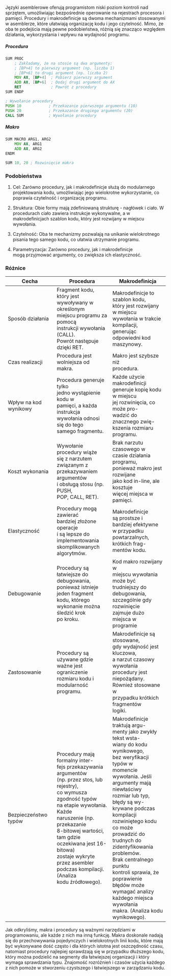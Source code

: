 Języki asemblerowe oferują programistom niski poziom kontroli nad sprzętem, umożliwiając bezpośrednie operowanie na rejestrach procesora i pamięci. Procedury i makrodefinicje są dwoma mechanizmami stosowanymi w asemblerze, które ułatwiają organizację kodu i jego czytelność. Mimo, że oba te podejścia mają pewne podobieństwa, różnią się znacząco względem działania, wykorzystania i wpływu  na wydajność programu.

##### Procedura
```asm
SUM PROC
    ; Zakładamy, że na stosie są dwa argumenty: 
    ; [BP+4] to pierwszy argument (np. liczba 1)
    ; [BP+6] to drugi argument (np. liczba 2)
    MOV AX, [BP+4]  ; Pobierz pierwszy argument
    ADD AX, [BP+6]  ; Dodaj drugi argument do AX
    RET             ; Powrót z procedury
SUM ENDP

; Wywołanie procedury
PUSH 10            ; Przekazanie pierwszego argumentu (10)
PUSH 20            ; Przekazanie drugiego argumentu (20)
CALL SUM           ; Wywołanie procedury
```

##### Makro
```asm
SUM MACRO ARG1, ARG2
    MOV AX, ARG1
    ADD AX, ARG2
ENDM

SUM 10, 20 ; Rozwinięcie makra
```
### Podobieństwa

1. Cel: Zarówno procedury, jak i makrodefinicje służą do modularnego projektowania kodu, umożliwiając jego wielokrotne wykorzystanie, co poprawia czytelność i organizację programu.
   
2. Struktura: Obie formy mają zdefiniowaną strukturę - nagłówek i ciało. W procedurach ciało zawiera instrukcje wykonywalne, a w makrodefinicjach szablon kodu, który jest rozwijany w miejscu wywołania.
   
3. Czytelność: Oba te mechanizmy pozwalają na unikanie wielokrotnego pisania tego samego kodu, co ułatwia utrzymanie programu.
   
4. Parametryzacja: Zarówno procedury, jak i makrodefinicje mogą przyjmować argumenty, co zwiększa ich elastyczność. 

### Różnice

| Cecha                 | Procedura                                                                                                                                                                                                                                                                                                                                          | Makrodefinicja                                                                                                                                                                                                                                                                                                                                                                                                                                                                                           |
| --------------------- | -------------------------------------------------------------------------------------------------------------------------------------------------------------------------------------------------------------------------------------------------------------------------------------------------------------------------------------------------- | -------------------------------------------------------------------------------------------------------------------------------------------------------------------------------------------------------------------------------------------------------------------------------------------------------------------------------------------------------------------------------------------------------------------------------------------------------------------------------------------------------- |
| Sposób działania      | Fragment kodu, który jest<br>wywoływany w określonym<br>miejscu programu za pomocą<br>instrukcji wywołania (CALL).<br>Powrót następuje dzięki RET.                                                                                                                                                                                                 | Makrodefinicje to szablon kodu,<br>który jest rozwijany w miejscu<br>wywołania w trakcie kompilacji,<br>generując odpowiedni kod<br>maszynowy.                                                                                                                                                                                                                                                                                                                                                           |
| Czas realizacji       | Procedura jest wolniejsza od<br>makra.                                                                                                                                                                                                                                                                                                             | Makro jest szybsze niż<br>procedura.                                                                                                                                                                                                                                                                                                                                                                                                                                                                     |
| Wpływ na kod wynikowy | Procedura generuje tylko<br>jedno wystąpienie kodu w<br>pamięci, a każda instrukcja<br>wywołania odnosi się do tego<br>samego fragmentu.                                                                                                                                                                                                           | Każde użycie makrodefinicji<br>generuje kopię kodu w miejscu<br>jej rozwinięcia, co może pro-<br>wadzić do znacznego zwię-<br>kszenia rozmiaru programu.                                                                                                                                                                                                                                                                                                                                                 |
| Koszt wykonania       | Wywołanie procedury wiąże<br>się z narzutem związanym z<br>przekazywaniem argumentów<br>i obsługą stosu (np. PUSH,<br>POP, CALL, RET).                                                                                                                                                                                                             | Brak narzutu czasowego w<br>czasie działania programu,<br>ponieważ makro jest rozwijane<br>jako kod in-line, ale kosztuje<br>więcej miejsca w pamięci.                                                                                                                                                                                                                                                                                                                                                   |
| Elastyczność          | Procedury mogą zawierać<br>bardziej złożone operacje<br>i są lepsze do implementowania<br>skomplikowanych algorytmów.                                                                                                                                                                                                                              | Makrodefinicje są prostsze i<br>bardziej efektywne w przypadku<br>powtarzalnych, krótkich frag-<br>mentów kodu.                                                                                                                                                                                                                                                                                                                                                                                          |
| Debugowanie           | Procedury są łatwiejsze do<br>debugowania, ponieważ istnieje<br>jeden fragment kodu, którego<br>wykonanie można śledzić krok<br>po kroku.                                                                                                                                                                                                          | Kod makro rozwijany w<br>miejscu wywołania może być<br>trudniejszy do debugowania,<br>szczególnie gdy rozwinięcie<br>zajmuje dużo miejsca w<br>programie                                                                                                                                                                                                                                                                                                                                                 |
| Zastosowanie          | Procedury są używane gdzie<br>ważne jest ograniczenie<br>rozmiaru kodu i modularność<br>programu.                                                                                                                                                                                                                                                  | Makrodefinicje są stosowane,<br>gdy wydajność jest kluczowa,<br>a narzut czasowy wywołania<br>procedury jest niepożądany.<br>Również stosowane w<br>przypadku krótkich fragmentów<br>logiki.                                                                                                                                                                                                                                                                                                             |
| Bezpieczeństwo typów  | Procedury mają formalny inter-<br>fejs przekazywania argumentów<br>(np. przez stos, lub rejestry),<br>co wymusza zgodność typów<br>na etapie wywołania. Każde<br>naruszenie (np. przekazanie<br>8-bitowej wartości, tam gdzie<br>oczekiwana jest 16-bitowa)<br>zostaje wykryte przez asembler<br>podczas kompilacji. (Analiza<br>kodu źródłowego). | Makrodefinicje traktują argu-<br>menty jako zwykły tekst wsta-<br>wiany do kodu wynikowego,<br>bez weryfikacji typów w<br>momencie wywołania. Jeśli<br>argumenty mają niewłaściwy<br>rozmiar lub typ, błędy są wy-<br>krywane podczas kompilacji<br>rozwiniętego kodu co może<br>prowadzić do trudnych do<br>zidentyfikowania problemów.<br>Brak centralnego punktu<br>kontroli sprawia, że poprawienie<br>błędów może wymagać analizy<br>każdego miejsca wywołania<br>makra. (Analiza kodu wynikowego). |

Jak odkryliśmy, makra i procedury są ważnymi narzędziami w programowaniu, ale każde z nich ma inną funkcję. Makra doskonale nadają się do przechowywania pojedynczych i wielokrotnych linii kodu, które mają być wykonywane dość często i dla których istotna jest oszczędność czasu, natomiast procedury najlepiej sprawdzają się w przypadku dłuższego kodu, który można podzielić na segmenty dla łatwiejszej organizacji i który wymaga sprawdzania typu. Znajomość rozróżnień i czasów użycia każdego z nich pomoże w stworzeniu czystszego i łatwiejszego w zarządzaniu kodu.